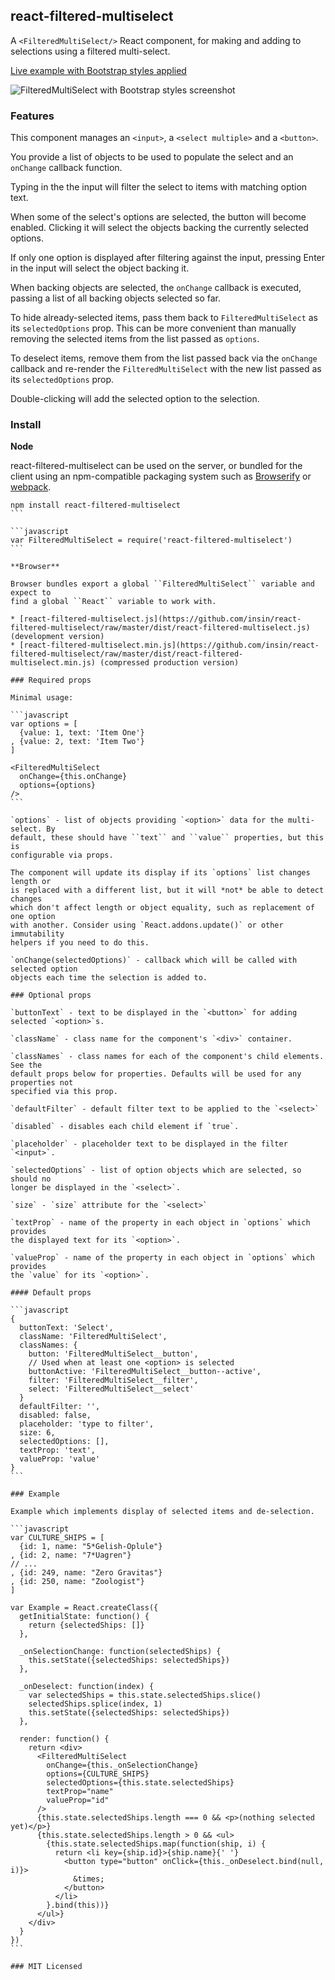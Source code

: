 ## react-filtered-multiselect

A `<FilteredMultiSelect/>` React component, for making and adding to selections
using a filtered multi-select.

[Live example with Bootstrap styles applied](http://insin.github.io/react-filtered-multiselect/)

![FilteredMultiSelect with Bootstrap styles screenshot](https://github.com/insin/react-filtered-multiselect/raw/master/bootstrap-example.png "A FilteredMultiSelect with Bootstrap styles applied")

### Features

This component manages an `<input>`, a `<select multiple>` and a `<button>`.

You provide a list of objects to be used to populate the select and an `onChange`
callback function.

Typing in the the input will filter the select to items with matching option text.

When some of the select's options are selected, the button will become enabled.
Clicking it will select the objects backing the currently selected options.

If only one option is displayed after filtering against the input, pressing Enter
in the input will select the object backing it.

When backing objects are selected, the `onChange` callback is executed, passing
a list of all backing objects selected so far.

To hide already-selected items, pass them back to `FilteredMultiSelect` as its
`selectedOptions` prop. This can be more convenient than manually removing the
selected items from the list passed as `options`.

To deselect items, remove them from the list passed back via the `onChange`
callback and re-render the `FilteredMultiSelect` with the new list passed as its
`selectedOptions` prop.

Double-clicking will add the selected option to the selection.

### Install

**Node**

react-filtered-multiselect can be used on the server, or bundled for the client
using an npm-compatible packaging system such as [Browserify](http://browserify.org/)
or [webpack](http://webpack.github.io/).

````
npm install react-filtered-multiselect
```

```javascript
var FilteredMultiSelect = require('react-filtered-multiselect')
```

**Browser**

Browser bundles export a global ``FilteredMultiSelect`` variable and expect to
find a global ``React`` variable to work with.

* [react-filtered-multiselect.js](https://github.com/insin/react-filtered-multiselect/raw/master/dist/react-filtered-multiselect.js) (development version)
* [react-filtered-multiselect.min.js](https://github.com/insin/react-filtered-multiselect/raw/master/dist/react-filtered-multiselect.min.js) (compressed production version)

### Required props

Minimal usage:

```javascript
var options = [
  {value: 1, text: 'Item One'}
, {value: 2, text: 'Item Two'}
]

<FilteredMultiSelect
  onChange={this.onChange}
  options={options}
/>
```

`options` - list of objects providing `<option>` data for the multi-select. By
default, these should have ``text`` and ``value`` properties, but this is
configurable via props.

The component will update its display if its `options` list changes length or
is replaced with a different list, but it will *not* be able to detect changes
which don't affect length or object equality, such as replacement of one option
with another. Consider using `React.addons.update()` or other immutability
helpers if you need to do this.

`onChange(selectedOptions)` - callback which will be called with selected option
objects each time the selection is added to.

### Optional props

`buttonText` - text to be displayed in the `<button>` for adding selected `<option>`s.

`className` - class name for the component's `<div>` container.

`classNames` - class names for each of the component's child elements. See the
default props below for properties. Defaults will be used for any properties not
specified via this prop.

`defaultFilter` - default filter text to be applied to the `<select>`

`disabled` - disables each child element if `true`.

`placeholder` - placeholder text to be displayed in the filter `<input>`.

`selectedOptions` - list of option objects which are selected, so should no
longer be displayed in the `<select>`.

`size` - `size` attribute for the `<select>`

`textProp` - name of the property in each object in `options` which provides
the displayed text for its `<option>`.

`valueProp` - name of the property in each object in `options` which provides
the `value` for its `<option>`.

#### Default props

```javascript
{
  buttonText: 'Select',
  className: 'FilteredMultiSelect',
  classNames: {
    button: 'FilteredMultiSelect__button',
    // Used when at least one <option> is selected
    buttonActive: 'FilteredMultiSelect__button--active',
    filter: 'FilteredMultiSelect__filter',
    select: 'FilteredMultiSelect__select'
  }
  defaultFilter: '',
  disabled: false,
  placeholder: 'type to filter',
  size: 6,
  selectedOptions: [],
  textProp: 'text',
  valueProp: 'value'
}
```

### Example

Example which implements display of selected items and de-selection.

```javascript
var CULTURE_SHIPS = [
  {id: 1, name: "5*Gelish-Oplule"}
, {id: 2, name: "7*Uagren"}
// ...
, {id: 249, name: "Zero Gravitas"}
, {id: 250, name: "Zoologist"}
]

var Example = React.createClass({
  getInitialState: function() {
    return {selectedShips: []}
  },

  _onSelectionChange: function(selectedShips) {
    this.setState({selectedShips: selectedShips})
  },

  _onDeselect: function(index) {
    var selectedShips = this.state.selectedShips.slice()
    selectedShips.splice(index, 1)
    this.setState({selectedShips: selectedShips})
  },

  render: function() {
    return <div>
      <FilteredMultiSelect
        onChange={this._onSelectionChange}
        options={CULTURE_SHIPS}
        selectedOptions={this.state.selectedShips}
        textProp="name"
        valueProp="id"
      />
      {this.state.selectedShips.length === 0 && <p>(nothing selected yet)</p>}
      {this.state.selectedShips.length > 0 && <ul>
        {this.state.selectedShips.map(function(ship, i) {
          return <li key={ship.id}>{ship.name}{' '}
            <button type="button" onClick={this._onDeselect.bind(null, i)}>
              &times;
            </button>
          </li>
        }.bind(this))}
      </ul>}
    </div>
  }
})
```

### MIT Licensed
